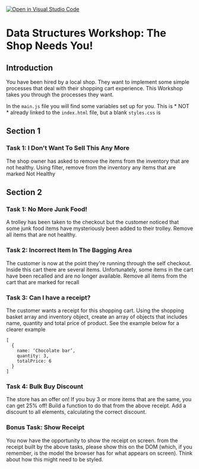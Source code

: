 [![Open in Visual Studio Code](https://classroom.github.com/assets/open-in-vscode-f059dc9a6f8d3a56e377f745f24479a46679e63a5d9fe6f495e02850cd0d8118.svg)](https://classroom.github.com/online_ide?assignment_repo_id=6449260&assignment_repo_type=AssignmentRepo)
# Data Structures Workshop: The Shop Needs You!

## Introduction

You have been hired by a local shop.  They want to implement some simple processes that deal with their shopping cart experience.  This Workshop takes you through the processes they want.

In the `main.js` file you will find some variables set up for you.  This is * NOT * already linked to the `index.html` file, but a blank `styles.css` is

## Section 1

### Task 1: I Don't Want To Sell This Any More

The shop owner has asked to remove the items from the inventory that are not healthy.  Using filter, remove from the inventory any items that are marked Not Healthy

## Section 2
### Task 1: No More Junk Food!

A trolley has been taken to the checkout but the customer noticed that some junk food items have mysteriously been added to their trolley. Remove all items that are not healthy.

### Task 2: Incorrect Item In The Bagging Area

The customer is now at the point they're running through the self checkout.  Inside this cart there are several items.  Unfortunately, some items in the cart have been recalled and are no longer available.  Remove all items from the cart that are marked for recall

### Task 3: Can I have a receipt?

The customer wants a receipt for this shopping cart. Using the shopping basket array and inventory object, create an array of objects that includes name, quantity and total price of product.  See the example below for a clearer example

 
```
[
  {
    name: ‘Chocolate bar’,
    quantity: 3,
    totalPrice: 6
  }
]
```

### Task 4: Bulk Buy Discount

The store has an offer on! If you buy 3 or more items that are the same, you can get 25% off! Build a function to do that from the above receipt.  Add a discount to all elements, calculating the correct discount.

### Bonus Task: Show Receipt

You now have the opportunity to show the receipt on screen.  from the receipt built by the above tasks, please show this on the DOM (which, if you remember, is the model the browser has for what appears on screen).  Think about how this might need to be styled.
